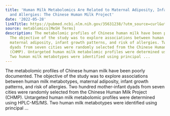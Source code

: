 ```yaml
---
title: 'Human Milk Metabolomics Are Related to Maternal Adiposity, Infant Growth Rate
  and Allergies: The Chinese Human Milk Project'
date: '2022-05-28'
linkTitle: https://pubmed.ncbi.nlm.nih.gov/35631238/?utm_source=curl&utm_medium=rss&utm_campaign=pubmed-2&utm_content=1Zkrxt7ktlCbHBXEV3v65xxSnkSWNsJ1A6Fq3gBniKhGfIUslK&fc=20210907212339&ff=20220531212847&v=2.17.6
source: metablomics[MeSH Terms]
description: The metabolomic profiles of Chinese human milk have been poorly documented.
  The objective of the study was to explore associations between human milk metabotypes,
  maternal adiposity, infant growth patterns, and risk of allergies. Two hundred mother-infant
  dyads from seven cities were randomly selected from the Chinese Human Milk Project
  (CHMP). Untargeted human milk metabolomic profiles were determined using HPLC-MS/MS.
  Two human milk metabotypes were identified using principal ...
---
```

The metabolomic profiles of Chinese human milk have been poorly documented. The objective of the study was to explore associations between human milk metabotypes, maternal adiposity, infant growth patterns, and risk of allergies. Two hundred mother-infant dyads from seven cities were randomly selected from the Chinese Human Milk Project (CHMP). Untargeted human milk metabolomic profiles were determined using HPLC-MS/MS. Two human milk metabotypes were identified using principal ...